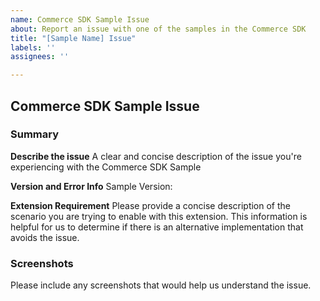 ```yaml
---
name: Commerce SDK Sample Issue
about: Report an issue with one of the samples in the Commerce SDK
title: "[Sample Name] Issue"
labels: ''
assignees: ''

---
```


<!--
  
Please completely fill in this template so we can help you work past this issue as quickly as possible. If you have any questions, the repo Wiki has more details on all of the required fields in this template. 
Thank you!
-->

## Commerce SDK Sample Issue
### Summary
**Describe the issue**
A clear and concise description of the issue you're experiencing with the Commerce SDK Sample

**Version and Error Info**
Sample Version:

**Extension Requirement**
Please provide a concise description of the scenario you are trying to enable with this extension. This information is helpful for us to determine if there is an alternative implementation that avoids the issue.

### Screenshots
Please include any screenshots that would help us understand the issue.
